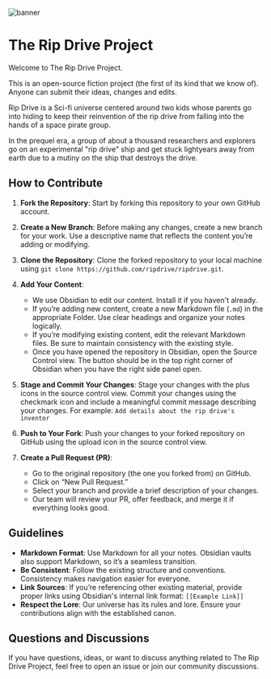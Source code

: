 
![banner](https://github.com/ripdrive/ripdrive/assets/70611435/e85b0d24-2a86-42b6-82cc-fcf23a5dcc44)

# The Rip Drive Project

Welcome to The Rip Drive Project.

This is an open-source fiction project (the first of its kind that we know of). Anyone can submit their ideas, changes and edits.

Rip Drive is a Sci-fi universe centered around two kids whose parents go into hiding to keep their reinvention of the rip drive from falling into the hands of a space pirate group.

In the prequel era, a group of about a thousand researchers and explorers go on an experimental "rip drive" ship and get stuck lightyears away from earth due to a mutiny on the ship that destroys the drive.

## How to Contribute

1. **Fork the Repository**: Start by forking this repository to your own GitHub account.

2. **Create a New Branch**: Before making any changes, create a new branch for your work. Use a descriptive name that reflects the content you’re adding or modifying.

4. **Clone the Repository**: Clone the forked repository to your local machine using `git clone https://github.com/ripdrive/ripdrive.git`.

5. **Add Your Content**:
	- We use Obsidian to edit our content. Install it if you haven't already.
    - If you’re adding new content, create a new Markdown file (`.md`) in the appropriate Folder. Use clear headings and organize your notes logically.
    - If you’re modifying existing content, edit the relevant Markdown files. Be sure to maintain consistency with the existing style.
    - Once you have opened the repository in Obsidian, open the Source Control view. The button should be in the top right corner of Obsidian when you have the right side panel open.

6. **Stage and Commit Your Changes**: Stage your changes with the plus icons in the source control view. Commit your changes using the checkmark icon and include a meaningful commit message describing your changes. For example: `Add details about the rip drive's inventor`

7. **Push to Your Fork**: Push your changes to your forked repository on GitHub using the upload icon in the source control view.

8. **Create a Pull Request (PR)**:
    - Go to the original repository (the one you forked from) on GitHub.
    - Click on “New Pull Request.”
    - Select your branch and provide a brief description of your changes.
    - Our team will review your PR, offer feedback, and merge it if everything looks good.

## Guidelines

- **Markdown Format**: Use Markdown for all your notes. Obsidian vaults also support Markdown, so it’s a seamless transition.
- **Be Consistent**: Follow the existing structure and conventions. Consistency makes navigation easier for everyone.
- **Link Sources**: If you’re referencing other existing material, provide proper links using Obsidian's internal link format: `[[Example Link]]`
- **Respect the Lore**: Our universe has its rules and lore. Ensure your contributions align with the established canon.

## Questions and Discussions

If you have questions, ideas, or want to discuss anything related to The Rip Drive Project, feel free to open an issue or join our community discussions.
